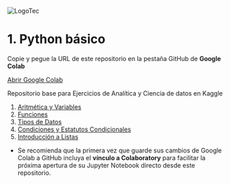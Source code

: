 ![LogoTec](https://user-images.githubusercontent.com/84739791/190865224-96714792-c66d-49a1-ab3a-5ee799765257.png)

# 1. Python básico

Copie y pegue la URL de este repositorio en la pestaña GitHub de **Google Colab**

[Abrir Google Colab](https://colab.research.google.com/)

Repositorio base para Ejercicios de Analítica y Ciencia de datos en Kaggle

01. [Aritmética y Variables](https://www.kaggle.com/code/alexisbcook/arithmetic-and-variables)
02. [Funciones](https://www.kaggle.com/code/alexisbcook/functions)
03. [Tipos de Datos](https://www.kaggle.com/code/alexisbcook/data-types)
04. [Condiciones y Estatutos Condicionales](https://www.kaggle.com/code/alexisbcook/conditions-and-conditional-statements)
05. [Introducción a Listas](https://www.kaggle.com/code/alexisbcook/intro-to-lists)

* Se recomienda que la primera vez que guarde sus cambios de Google Colab a GitHub incluya el **vínculo a Colaboratory** para facilitar la próxima apertura de su Jupyter Notebook directo desde este repositorio.
